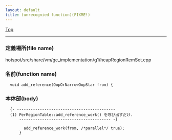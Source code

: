 ```yaml
---
layout: default
title: (unrecognied function)(FIXME!)
---
```

[Top](../index.html)

--- 
### 定義場所(file name)
hotspot/src/share/vm/gc_implementation/g1/heapRegionRemSet.cpp

### 名前(function name)
```
  void add_reference(OopOrNarrowOopStar from) {
```

### 本体部(body)
```
  {- -------------------------------------------
  (1) PerRegionTable::add_reference_work() を呼び出すだけ.
      ---------------------------------------- -}

	    add_reference_work(from, /*parallel*/ true);
	  }
	
```


